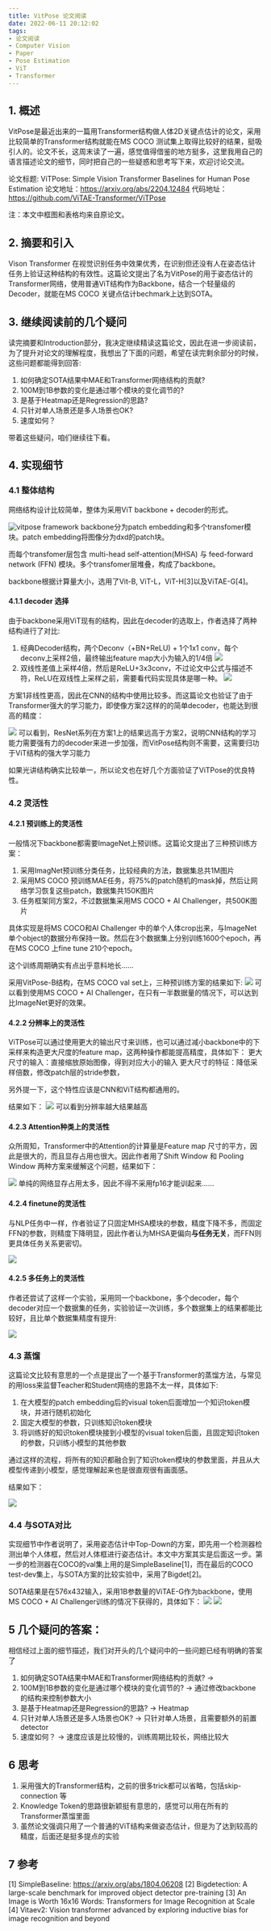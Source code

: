 ```yaml
---
title: VitPose 论文阅读
date: 2022-06-11 20:12:02
tags:
- 论文阅读
- Computer Vision
- Paper
- Pose Estimation
- ViT
- Transformer
---
```


## 1. 概述
VitPose是最近出来的一篇用Transformer结构做人体2D关键点估计的论文，采用比较简单的Transformer结构就能在MS COCO 测试集上取得比较好的结果，挺吸引人的。论文不长，这周末读了一遍，感觉值得借鉴的地方挺多，这里我用自己的语言描述论文的细节，同时把自己的一些疑惑和思考写下来，欢迎讨论交流。

论文标题: ViTPose: Simple Vision Transformer Baselines for Human Pose Estimation
论文地址：<https://arxiv.org/abs/2204.12484>
代码地址：<https://github.com/ViTAE-Transformer/ViTPose>

注：本文中框图和表格均来自原论文。

<!--more-->
## 2. 摘要和引入
Vison Transformer 在视觉识别任务中效果优秀，在识别但还没有人在姿态估计任务上验证这种结构的有效性。这篇论文提出了名为VitPose的用于姿态估计的Transformer网络，使用普通ViT结构作为Backbone，结合一个轻量级的Decoder，就能在MS COCO 关键点估计bechmark上达到SOTA。


## 3. 继续阅读前的几个疑问
读完摘要和Introduction部分，我决定继续精读这篇论文，因此在进一步阅读前，为了提升对论文的理解程度，我想出了下面的问题，希望在读完剩余部分的时候，这些问题都能得到回答:

1. 如何确定SOTA结果中MAE和Transformer网络结构的贡献?
2. 100M到1B参数的变化是通过哪个模块的变化调节的?
3. 是基于Heatmap还是Regression的思路?
4. 只针对单人场景还是多人场景也OK?
5. 速度如何？

带着这些疑问，咱们继续往下看。

## 4. 实现细节
### 4.1 整体结构
网络结构设计比较简单，整体为采用ViT backbone + decoder的形式。

![vitpose framework](/imgs/vitpose/vitpose_framework.jpg)
backbone分为patch embedding和多个transfomer模块。patch embedding将图像分为dxd的patch块。

而每个transfomer层包含 multi-head self-attention(MHSA) 与 feed-forward network (FFN) 模块。多个transfomer层堆叠，构成了backbone。

backbone根据计算量大小，选用了Vit-B, ViT-L，ViT-H[3]以及ViTAE-G[4]。

#### 4.1.1 decoder 选择
由于backbone采用ViT现有的结构，因此在decoder的选取上，作者选择了两种结构进行了对比:
1. 经典Decoder结构，两个Deconv（+BN+ReLU) + 1个1x1 conv，每个deconv上采样2倍，最终输出feature map大小为输入的1/4倍
![](/imgs/vitpose/vitpose_classic_decoder.jpg)
2. 双线性差值上采样4倍，然后是ReLU+3x3conv，不过论文中公式与描述不符，ReLU在双线性上采样之前，需要看代码实现具体是哪一种。
![](/imgs/vitpose/vitpose_simple_decoder.jpg)

方案1非线性更高，因此在CNN的结构中使用比较多。而这篇论文也验证了由于Transformer强大的学习能力，即使像方案2这样的的简单decoder，也能达到很高的精度：

![](/imgs/vitpose/vitpose_t1.png)
可以看到，ResNet系列在方案1上的结果远高于方案2，说明CNN结构的学习能力需要强有力的decoder来进一步加强，而VitPose结构则不需要，这需要归功于ViT结构的强大学习能力

如果光讲结构确实比较单一，所以论文也在好几个方面验证了ViTPose的优良特性。

### 4.2 灵活性
#### 4.2.1 预训练上的灵活性
一般情况下backbone都需要ImageNet上预训练。这篇论文提出了三种预训练方案：
1. 采用ImagNet预训练分类任务，比较经典的方法，数据集总共1M图片
2. 采用MS COCO 预训练MAE任务，将75%的patch随机的mask掉，然后让网络学习恢复这些patch，数据集共150K图片
3. 任务框架同方案2，不过数据集采用MS COCO + AI Challenger，共500K图片

具体实现是将MS COCO和AI Challenger 中的单个人体crop出来，与ImageNet单个object的数据分布保持一致。然后在3个数据集上分别训练1600个epoch，再在MS COCO 上fine tune 210个epoch。

这个训练周期确实有点出乎意料地长……

采用VitPose-B结构，在MS COCO val set上，三种预训练方案的结果如下:
![](/imgs/vitpose/vitpose_t2.jpg)
可以看到使用MS COCO + AI Challenger，在只有一半数据量的情况下，可以达到比ImageNet更好的效果。

#### 4.2.2 分辨率上的灵活性
ViTPose可以通过使用更大的输出尺寸来训练，也可以通过减小backbone中的下采样来构造更大尺度的feature map，这两种操作都能提高精度，具体如下：
更大尺寸的输入：直接缩放原始图像，得到对应大小的输入
更大尺寸的特征：降低采样倍数，修改patch层的stride参数，

另外提一下，这个特性应该是CNN和ViT结构都通用的。

结果如下：
![](/imgs/vitpose/vitpose_t3.jpg)
可以看到分辨率越大结果越高

#### 4.2.3 Attention种类上的灵活性
众所周知，Transformer中的Attention的计算量是Feature map 尺寸的平方，因此是很大的，而且显存占用也很大。因此作者用了Shift Window 和 Pooling Window 两种方案来缓解这个问题，结果如下：

![](/imgs/vitpose/vitpose_t4.jpg)
单纯的网络显存占用太多，因此不得不采用fp16才能训起来……

#### 4.2.4 finetune的灵活性
与NLP任务中一样，作者验证了只固定MHSA模块的参数，精度下降不多，而固定FFN的参数，则精度下降明显，因此作者认为MHSA更偏向**与任务无关**，而FFN则更具体任务关系更密切。

![](/imgs/vitpose/vitpose_t5.jpg)

#### 4.2.5 多任务上的灵活性
作者还尝试了这样一个实验，采用同一个backbone，多个decoder，每个decoder对应一个数据集的任务，实验验证一次训练，多个数据集上的结果都能比较好，且比单个数据集精度有提升:

![](/imgs/vitpose/vitpose_t6.jpg)

### 4.3 蒸馏
这篇论文比较有意思的一个点是提出了一个基于Transformer的蒸馏方法，与常见的用loss来监督Teacher和Student网络的思路不太一样，具体如下:
1. 在大模型的patch embedding后的visual token后面增加一个知识token模块，并进行随机初始化
2. 固定大模型的参数，只训练知识token模块
3. 将训练好的知识token模块接到小模型的visual token后面，且固定知识token的参数，只训练小模型的其他参数

通过这样的流程，将所有的知识都融合到了知识token模块的参数里面，并且从大模型传递到小模型，感觉理解起来也是很直观很有画面感。

结果如下：

![](/imgs/vitpose/vitpose_t7.jpg)


### 4.4 与SOTA对比
 实现细节中作者说明了，采用姿态估计中Top-Down的方案，即先用一个检测器检测出单个人体框，然后对人体框进行姿态估计。本文中方案其实是后面这一步。第一步的检测器在COCO的val集上用的是SimpleBaseline[1]，而在最后的COCO test-dev集上，与SOTA方案的比较实验中，采用了Bigdet[2]。

SOTA结果是在576x432输入，采用1B参数量的ViTAE-G作为backbone，使用MS COCO + AI Challenger训练的情况下获得的，具体如下：
![](/imgs/vitpose/vitpose_t8.jpg)
![](/imgs/vitpose/vitpose_t8.jpg)


## 5 几个疑问的答案：
相信经过上面的细节描述，我们对开头的几个疑问中的一些问题已经有明确的答案了
1. 如何确定SOTA结果中MAE和Transformer网络结构的贡献? -> 
2. 100M到1B参数的变化是通过哪个模块的变化调节的? -> 通过修改backbone的结构来控制参数大小 
3. 是基于Heatmap还是Regression的思路? -> Heatmap
4. 只针对单人场景还是多人场景也OK? -> 只针对单人场景，且需要额外的前置detector
5. 速度如何？ -> 速度应该是比较慢的，训练周期比较长，网络比较大


## 6 思考
1. 采用强大的Transformer结构，之前的很多trick都可以省略，包括skip-connection 等
2. Knowledge Token的思路很新颖挺有意思的，感觉可以用在所有的Transformer蒸馏里面
3. 虽然论文强调只用了一个普通的ViT结构来做姿态估计，但是为了达到较高的精度，后面还是挺多提点的实验


## 7 参考
[1] SimpleBaseline: https://arxiv.org/abs/1804.06208
[2] Bigdetection: A large-scale benchmark for improved object detector pre-training
[3] An Image is Worth 16x16 Words: Transformers for Image Recognition at Scale
[4] Vitaev2: Vision transformer advanced by exploring inductive bias for image recognition and beyond

